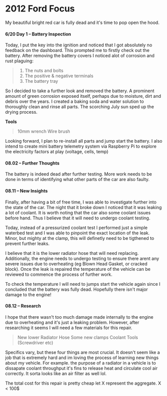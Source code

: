 # 2012 Ford Focus

My beautiful bright red car is fully dead and it's time to pop open the hood.

#### 6/20 Day 1 – Battery Inspection
Today, I put the key into the ignition and noticed that I got absolutely no feedback on the dashboard. This prompted me to firstly check out the battery. After removing the battery covers I noticed alot of corrosion and rust plaguing:

> 1. The nuts and bolts
> 2. The positive & negative terminals
> 3. The battery tray
 
So I decided to take a further look and removed the battery. A prominent amount of green corrosion exposed itself, perhaps due to moisture, dirt and debris over the years. I created a baking soda and water solution to thoroughly clean and rinse all parts. The scorching July sun sped up the drying process.

**Tools**
> 10mm wrench
> Wire brush

Looking forward, I plan to re-install all parts and jump start the battery. I also intend to create mini battery telemetry system via Raspberry Pi to explore the electricity factors at play (voltage, cells, temp)


#### 08.02 – Further Thoughts

The battery is indeed dead after further testing. More work needs to be done in terms of identifying what other parts of the car are also faulty.

#### 08.11 – New Insights

Finally, after having a bit of free time, I was able to investigate further into the state of the car. The night that it broke down I noticed that it was leaking a lot of coolant. It is worth noting that the car also some coolant issues before hand. Thus I believe that it will need to undergo coolant testing.

Today, instead of a pressurized coolant test I performed just a simple waterbed test and I was able to pinpoint the exact location of the leak. Minor, but mighty at the clamp, this will definetly need to be tigthened to prevent further leaks.

I believe that it is the lower radiator hose that will need replacing. Additionally, the engine needs to undergo testing to ensure there arent any severe issues due to overheating (eg Blown Head Gasket, or 
cracked block). Once the leak is repaired the temperature of the vehicle can be reviewed to commence the process of further work.

To check the temperature I will need to jumps start the vehicle again since I concluded that the battery was fully dead. Hopefully there isn't major damage to the engine!

#### 08.12 – Research

I hope that there wasn't too much damage made internally to the engine due to overheating and it's just a leaking problem. However, after researching it seems I will need a few materials for this repair.

> New lower Radiator Hose
> Some new clamps
> Coolant
> Tools (Screwdriver etc)

Specifics vary, but these four things are most crucial. It doesn't seem like a job that is extremely hard and im loving the process of learning new things about my vehicle. For example. the purpose of a radiator in a vehicle is to dissapate coolant throughput it's fins to release heat and circulate cool air correctly. It sorta looks like an air filter as well lol.

The total cost for this repair is pretty cheap let X represent the aggregate.
X < 100$








